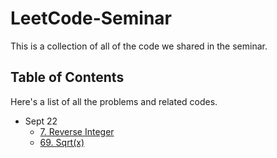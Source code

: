# LeetCode-Seminar
This is a collection of all of the code we shared in the seminar.



## Table of Contents

Here's a list of all the problems and related codes.

+ Sept 22
  + [7. Reverse Integer](code/7_Reverse_Integer/)
  + [69. Sqrt(x)](code/69_Sqrt_x/main.py)

